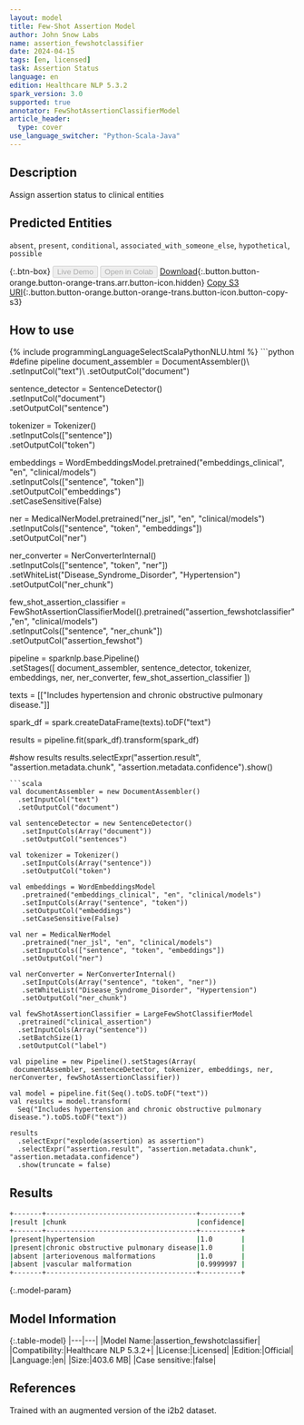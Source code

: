 ```yaml
---
layout: model
title: Few-Shot Assertion Model
author: John Snow Labs
name: assertion_fewshotclassifier
date: 2024-04-15
tags: [en, licensed]
task: Assertion Status
language: en
edition: Healthcare NLP 5.3.2
spark_version: 3.0
supported: true
annotator: FewShotAssertionClassifierModel
article_header:
  type: cover
use_language_switcher: "Python-Scala-Java"
---
```


## Description

Assign assertion status to clinical entities

## Predicted Entities

`absent`, `present`, `conditional`, `associated_with_someone_else`, `hypothetical`, `possible`

{:.btn-box}
<button class="button button-orange" disabled>Live Demo</button>
<button class="button button-orange" disabled>Open in Colab</button>
[Download](https://s3.amazonaws.com/auxdata.johnsnowlabs.com/clinical/models/assertion_fewshotclassifier_en_5.3.2_3.0_1713190012506.zip){:.button.button-orange.button-orange-trans.arr.button-icon.hidden}
[Copy S3 URI](s3://auxdata.johnsnowlabs.com/clinical/models/assertion_fewshotclassifier_en_5.3.2_3.0_1713190012506.zip){:.button.button-orange.button-orange-trans.button-icon.button-copy-s3}

## How to use



<div class="tabs-box" markdown="1">
{% include programmingLanguageSelectScalaPythonNLU.html %}
```python
#define pipeline
document_assembler = DocumentAssembler()\
    .setInputCol("text")\
    .setOutputCol("document")

sentence_detector = SentenceDetector()\
   .setInputCol("document")\
   .setOutputCol("sentence")

tokenizer = Tokenizer()\
   .setInputCols(["sentence"])\
   .setOutputCol("token")

embeddings = WordEmbeddingsModel.pretrained("embeddings_clinical", "en", "clinical/models")\
   .setInputCols(["sentence", "token"])\
   .setOutputCol("embeddings") \
   .setCaseSensitive(False)

ner = MedicalNerModel.pretrained("ner_jsl", "en", "clinical/models") \
   .setInputCols(["sentence", "token", "embeddings"]) \
   .setOutputCol("ner")

ner_converter = NerConverterInternal()\
   .setInputCols(["sentence", "token", "ner"])\
   .setWhiteList("Disease_Syndrome_Disorder", "Hypertension")\
   .setOutputCol("ner_chunk")

few_shot_assertion_classifier = FewShotAssertionClassifierModel().pretrained("assertion_fewshotclassifier","en", "clinical/models")\
    .setInputCols(["sentence", "ner_chunk"])\
    .setOutputCol("assertion_fewshot")

pipeline = sparknlp.base.Pipeline()\
    .setStages([
        document_assembler,
        sentence_detector,
        tokenizer,
        embeddings,
        ner,
        ner_converter,
        few_shot_assertion_classifier
])

texts = [["Includes hypertension and chronic obstructive pulmonary disease."]]

spark_df = spark.createDataFrame(texts).toDF("text")

results = pipeline.fit(spark_df).transform(spark_df)

#show results
results.selectExpr("assertion.result", "assertion.metadata.chunk", "assertion.metadata.confidence").show()
```
```scala
val documentAssembler = new DocumentAssembler()
  .setInputCol("text")
  .setOutputCol("document")

val sentenceDetector = new SentenceDetector()
   .setInputCols(Array("document"))
   .setOutputCol("sentences")

val tokenizer = Tokenizer()
   .setInputCols(Array("sentence"))
   .setOutputCol("token")

val embeddings = WordEmbeddingsModel
   .pretrained("embeddings_clinical", "en", "clinical/models")
   .setInputCols(Array("sentence", "token"))
   .setOutputCol("embeddings")
   .setCaseSensitive(False)

val ner = MedicalNerModel
   .pretrained("ner_jsl", "en", "clinical/models")
   .setInputCols(["sentence", "token", "embeddings"])
   .setOutputCol("ner")

val nerConverter = NerConverterInternal()
   .setInputCols(Array("sentence", "token", "ner"))
   .setWhiteList("Disease_Syndrome_Disorder", "Hypertension")
   .setOutputCol("ner_chunk")

val fewShotAssertionClassifier = LargeFewShotClassifierModel
  .pretrained("clinical_assertion")
  .setInputCols(Array("sentence"))
  .setBatchSize(1)
  .setOutputCol("label")

val pipeline = new Pipeline().setStages(Array(
 documentAssembler, sentenceDetector, tokenizer, embeddings, ner, nerConverter, fewShotAssertionClassifier))

val model = pipeline.fit(Seq().toDS.toDF("text"))
val results = model.transform(
  Seq("Includes hypertension and chronic obstructive pulmonary disease.").toDS.toDF("text"))

results
  .selectExpr("explode(assertion) as assertion")
  .selectExpr("assertion.result", "assertion.metadata.chunk", "assertion.metadata.confidence")
  .show(truncate = false)
```
</div>

## Results

```bash
+-------+-------------------------------------+----------+
|result |chunk                                |confidence|
+-------+-------------------------------------+----------+
|present|hypertension                         |1.0       |
|present|chronic obstructive pulmonary disease|1.0       |
|absent |arteriovenous malformations          |1.0       |
|absent |vascular malformation                |0.9999997 |
+-------+-------------------------------------+----------+
```

{:.model-param}
## Model Information

{:.table-model}
|---|---|
|Model Name:|assertion_fewshotclassifier|
|Compatibility:|Healthcare NLP 5.3.2+|
|License:|Licensed|
|Edition:|Official|
|Language:|en|
|Size:|403.6 MB|
|Case sensitive:|false|

## References

Trained with an augmented version of the i2b2 dataset.